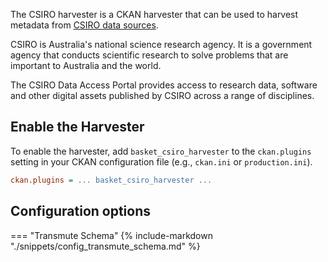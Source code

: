 The CSIRO harvester is a CKAN harvester that can be used to harvest metadata from [CSIRO data sources](https://data.csiro.au/).

CSIRO is Australia's national science research agency. It is a government agency that conducts scientific research to solve problems that are important to Australia and the world.

The CSIRO Data Access Portal provides access to research data, software and other digital assets published by CSIRO across a range of disciplines.

## Enable the Harvester

To enable the harvester, add `basket_csiro_harvester` to the `ckan.plugins` setting in your CKAN configuration file (e.g., `ckan.ini` or `production.ini`).

```ini
ckan.plugins = ... basket_csiro_harvester ...
```

## Configuration options

=== "Transmute Schema"
    {% include-markdown "./snippets/config_transmute_schema.md" %}
